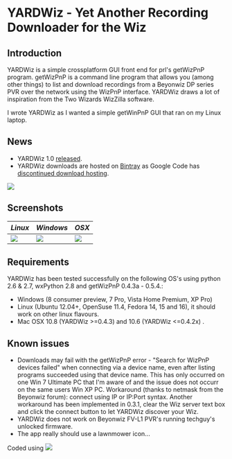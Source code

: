 # YARDWiz - Yet Another Recording Downloader for the Wiz #

## Introduction ##
YARDWiz is a simple crossplatform GUI front end for prl's getWizPnP program.  getWizPnP is a command line program that allows you (among other things) to list and download recordings from a Beyonwiz DP series PVR over the network using the WizPnP interface. YARDWiz draws a lot of inspiration from the Two Wizards WizZilla software.

I wrote YARDWiz as I wanted a simple getWinPnP GUI that ran on my Linux laptop.
## News ##
  * YARDWiz 1.0 [released](https://code.google.com/p/yardwiz/wiki/ReleaseNotes).
  * YARDWiz downloads are hosted on [Bintray](https://bintray.com) as Google Code has [discontinued download hosting](http://google-opensource.blogspot.com.au/2013/05/a-change-to-google-code-download-service.html).

[![](https://api.bintray.com/packages/lukepinnerau/generic/YARDWiz/images/download.png)](http://goo.gl/KIcLUV)

## Screenshots ##
|**_Linux_**|**_Windows_**|**_OSX_**|
|:----------|:------------|:--------|
|[![](http://yardwiz.googlecode.com/svn/images/thumbnail-ubuntu.png)](http://code.google.com/p/yardwiz/wiki/ScreenshotLinux)|[![](http://yardwiz.googlecode.com/svn/images/thumbnail-win7.png)](http://code.google.com/p/yardwiz/wiki/ScreenshotWin7)|[![](http://yardwiz.googlecode.com/svn/images/thumbnail-osx.png)](http://code.google.com/p/yardwiz/wiki/ScreenshotOSX)|

## Requirements ##
YARDWiz has been tested successfully on the following OS's using python 2.6 & 2.7, wxPython 2.8 and getWizPnP 0.4.3a - 0.5.4.:
  * Windows (8 consumer preview, 7 Pro, Vista Home Premium, XP Pro)
  * Linux (Ubuntu 12.04+, OpenSuse 11.4, Fedora 14, 15 and 16), it should work on other linux flavours.
  * Mac OSX 10.8 (YARDWiz >=0.4.3) and 10.6 (YARDWiz <=0.4.2x) .

## Known issues ##
  * Downloads may fail with the getWizPnP error - "Search for WizPnP devices failed" when connecting via a device name, even after listing programs succeeded using that device name.  This has only occurred on one Win 7 Ultimate PC that I'm aware of and the issue does not occurr on the same users Win XP PC.  Workaround (thanks to netmask from the Beyonwiz forum): connect using IP or IP:Port syntax. Another workaround has been implemented in 0.3.1, clear the Wiz server text box and click the connect button to let YARDWiz discover your Wiz.
  * YARDWiz does not work on Beyonwiz FV-L1 PVR's running techguy's unlocked firmware.
  * The app really should use a lawnmower icon...


Coded using [![](http://wingware.com/images/wingware-logo-65x21.png)](http://wingware.com)